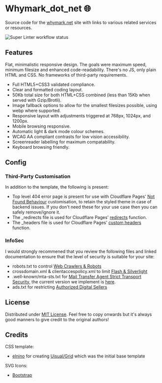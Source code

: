 # Whymark_dot_net :globe_with_meridians:
Source code for the [whymark.net](https://whymark.net/) site with links to various related services or resources.

![Super Linter workflow status](https://github.com/daniel-whymark/whymark_dot_net/actions/workflows/super_linter.yml/badge.svg?branch=preview)

## Features
Flat, minimalistic responsive design. The goals were maximum speed, minimum filesize and enhanced code-readability. There's no JS, only plain HTML and CSS. No frameworks of third-party requirements.

- Full HTML5+CSS3 validated compliance.
- Clear and formatted coding layout.
- 50Kb total size for both HTML+CSS combined (less than 15Kb when served with Gzip/Brotli).
- Image fallback options to allow for the smallest filesizes possible, using webp where supported.
- Responsive layout with adjustments triggered at 768px, 1024px, and 1200px.
- Mobile browsing responsive.
- Automatic light & dark mode colour schemes.
- WCAG AA compliant contrasts for low vision accessibility.
- Screenreader labelling for maximum compatability.
- Keyboard browsing friendly.


## Config
### Third-Party Customisation
In addition to the template, the following is present:
- Top level 404 error page is present for use with Cloudflare Pages' [Not Found Behaviour](https://developers.cloudflare.com/pages/platform/serving-pages/) customisation, to retain the styled theme in case of backend issues. If you don't need these for your use case then you can safely remove/ignore it.
- The _redirects file is used for Cloudflare Pages' [redirects](https://developers.cloudflare.com/pages/platform/redirects/) function.
- The _headers file is used for Cloudflare Pages' [custom headers](https://developers.cloudflare.com/pages/platform/headers/) function.


### InfoSec
I would strongly recommened that you review the following files and linked documentation to ensure that the level of security is suitable for your site:
- robots.txt to control [Web Crawlers & Robots](https://en.wikipedia.org/wiki/Robots_exclusion_standard)
- crossdomain.xml & clientaccespolicy.xml to limit [Flash & Silverlight](https://en.wikipedia.org/wiki/Cross-site_request_forgery)
- .well-known/mta-sts.txt for [Mail Transfer Agent Strict Transport Security](https://www.ncsc.gov.uk/collection/email-security-and-anti-spoofing/using-mta-sts-to-protect-the-privacy-of-your-emails), the current version we implement is [here](https://github.com/daniel-whymark/whymark_dot_net_mta-sts).
- ads.txt for restricting [Authorized Digital Sellers](https://iabtechlab.com/ads-txt/)


## License
Distributed under [MIT License](https://opensource.org/licenses/MIT). Feel free to copy onwards but it's always good manners to give credit to the original authors!


## Credits
CSS template:  
- [elnino](https://github.com/elnino) for creating [Uisual/Grid](https://github.com/uisual/freebies/tree/master/grid) which was the initial base template

SVG Icons:
- [Bootstrap](https://icons.getbootstrap.com)
